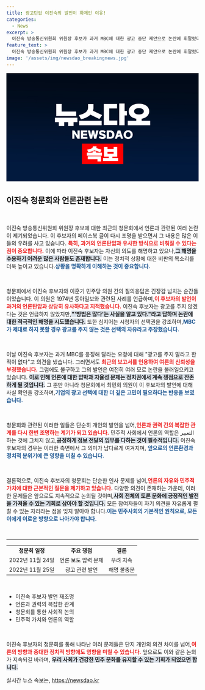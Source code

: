 ```yaml
---
title: 광고탄압 이진숙의 발언이 화제인 이유!
categories:
  - News
excerpt: >
  이진숙 방송통신위원회 위원장 후보가 과거 MBC에 대한 광고 중단 제안으로 논란에 휘말렸다. 이훈기 의원은 그녀의 발언이 박정희 독재 정권의 언론탄압과 유사하다고 주장하며 강력 반발했다.
feature_text: >
  이진숙 방송통신위원회 위원장 후보가 과거 MBC에 대한 광고 중단 제안으로 논란에 휘말렸다. 이훈기 의원은 그녀의 발언이 박정희 독재 정권의 언론탄압과 유사하다고 주장하며 강력 반발했다.
image: '/assets/img/newsdao_breakingnews.jpg'
---
```


<p><img src="/assets/img/newsdao_breakingnews.jpg" alt="implanttips 속보" /></p>

<h2 data-ke-size="size26">이진숙 청문회와 언론관련 논란</h2>

<p data-ke-size="size16">&nbsp;</p> 

<p>이진숙 방송통신위원회 위원장 후보에 대한 최근의 청문회에서 언론과 관련된 여러 논란이 제기되었습니다. 이 후보자의 페이스북 글이 다시 조명을 받으면서 그 내용은 많은 이들의 우려를 사고 있습니다. <b><span style="color: #ee2323;">특히, 과거의 언론탄압과 유사한 방식으로 비춰질 수 있다는 점이 중요합니다.</span></b> 이에 따라 이진숙 후보자는 자신의 의도를 해명하고 있으나,<b><span style="background-color: #21538527;">그 해명을 수용하기 어려운 많은 사람들도 존재합니다.</span></b> 이는 정치적 상황에 대한 비판의 목소리를 더욱 높이고 있습니다.<b><span style="color: #1a5490;">상황을 명확하게 이해하는 것이 중요합니다.</span></b> </p>

<p data-ke-size="size16">&nbsp;</p> 

<p>청문회에서 이진숙 후보자와 이훈기 민주당 의원 간의 질의응답은 긴장감 넘치는 순간들이었습니다. 이 의원은 1974년 동아일보와 관련된 사례를 언급하며,<b><span style="color: #ee2323;">이 후보자의 발언이 과거의 언론탄압과 상당히 유사하다고 지적했습니다.</span></b> 이진숙 후보자는 광고를 주지 않겠다는 것은 언급하지 않았지만,<b><span style="background-color: #21538527;">"'방법은 많다'는 사실을 알고 있다."라고 답하며 논란에 대한 적극적인 해명을 시도했습니다.</span></b> 또한 심지어는 시청자의 선택권을 강조하며,<b><span style="color: #1a5490;">MBC가 제대로 하지 못할 경우 광고를 주지 않는 것은 선택의 자유라고 주장했습니다.</span></b> </p>

<p data-ke-size="size16">&nbsp;</p> 

<p>이날 이진숙 후보자는 과거 MBC를 응징해 달라는 요청에 대해 "광고를 주지 말라고 한 적이 없다"고 의견을 냈습니다. 그러면서도 <b><span style="color: #ee2323;">최근의 보고서를 인용하여 여론의 신뢰성을 부정했습니다.</span></b> 그럼에도 불구하고 그의 발언은 여전히 여러 모로 논란을 불러일으키고 있습니다. <b><span style="background-color: #21538527;">이로 인해 언론에 대한 압박과 자율성 문제는 정치권에서 계속 쟁점으로 잔존하게 될 것입니다.</span></b> 그 뿐만 아니라 청문회에서 최민희 의원이 이 후보자의 발언에 대해 사실 확인을 강조하며,<b><span style="color: #1a5490;">기업의 광고 선택에 대한 더 깊은 고민이 필요하다는 반응을 보였습니다.</span></b> </p>

<p data-ke-size="size16">&nbsp;</p> 

<p>청문회와 관련된 이러한 일들은 단순히 개인의 발언을 넘어,<b><span style="color: #ee2323;">언론과 권력 간의 복잡한 관계를 다시 한번 조명하는 계기가 되고 있습니다.</span></b> 민주적 사회에서 언론의 역할은 التعبير 하는 것에 그치지 않고,<b><span style="background-color: #21538527;">공정하게 정보 전달의 임무를 다하는 것이 필수적입니다.</span></b> 이진숙 후보자의 경우는 이러한 측면에서 그 의미가 남다르게 여겨지며, <b><span style="color: #1a5490;">앞으로의 언론환경과 정치적 분위기에 큰 영향을 미칠 수 있습니다.</span></b> </p>

<p data-ke-size="size16">&nbsp;</p> 

<p>결론적으로, 이진숙 후보자의 청문회는 단순한 인사 문제를 넘어,<b><span style="color: #ee2323;">언론의 자유와 민주적 가치에 대한 근본적인 질문을 제기하고 있습니다.</span></b> 다양한 의견이 존재하는 가운데, 이러한 문제들은 앞으로도 지속적으로 논의될 것이며,<b><span style="background-color: #21538527;">사회 전체의 토론 문화에 긍정적인 발전을 가져올 수 있는 기회로 삼아야 할 것입니다.</span></b> 모든 참여자들이 자기 의견을 자유롭게 펼칠 수 있는 자리라는 점을 잊지 말아야 합니다.<b><span style="color: #1a5490;">이는 민주사회의 기본적인 원칙으로, 모든 이에게 이로운 방향으로 나아가야 합니다.</span></b> </p>

<p data-ke-size="size16">&nbsp;</p> 

<hr />

<table style="width: 100%; border-collapse: collapse;">
    <tr>
        <td style="text-align: center; height: 17px;"><b>청문회 일정</b></td>
        <td style="text-align: center; height: 17px;"><b>주요 쟁점</b></td>
        <td style="text-align: center; height: 17px;"><b>결론</b></td>
    </tr>
    <tr>
        <td style="text-align: center; height: 17px;">2022년 11월 24일</td>
        <td style="text-align: center; height: 17px;">언론 보도 압력 문제</td>
        <td style="text-align: center; height: 17px;">우려 지속</td>
    </tr>
    <tr>
        <td style="text-align: center; height: 17px;">2022년 11월 25일</td>
        <td style="text-align: center; height: 17px;">광고 관련 발언</td>
        <td style="text-align: center; height: 17px;">해명 불충분</td>
    </tr>
</table>

<p data-ke-size="size16">&nbsp;</p> 

<ul>
    <li>이진숙 후보자 발언 재조명</li>
    <li>언론과 권력의 복잡한 관계</li>
    <li>청문회를 통한 사회적 논의</li>
    <li>민주적 가치와 언론의 역할</li>
</ul>

<p data-ke-size="size16">&nbsp;</p> 

<p>이진숙 후보자의 청문회를 통해 나타난 여러 문제들은 단지 개인의 의견 차이를 넘어,<b><span style="color: #ee2323;">여론의 방향과 중대한 정치적 방향에도 영향을 미칠 수 있습니다.</span></b> 앞으로도 이와 같은 논의가 지속되길 바라며, <b><span style="background-color: #21538527;">우리 사회가 건강한 민주 문화를 유지할 수 있는 기회가 되었으면 합니다.</span></b></p>
실시간 뉴스 속보는, <a href="https://newsdao.kr" rel="dofollow">https://newsdao.kr</a>


